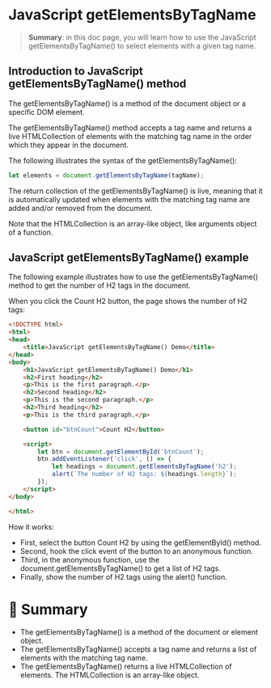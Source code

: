 # JavaScript getElementsByTagName

> __Summary__: in this doc page, you will learn how to use the JavaScript getElementsByTagName() to select elements with a given tag name.

## Introduction to JavaScript getElementsByTagName() method

The getElementsByTagName() is a method of the document object or a specific DOM element.

The getElementsByTagName() method accepts a tag name and returns a live HTMLCollection of elements with the matching tag name in the order which they appear in the document.

The following illustrates the syntax of the getElementsByTagName():

```js
let elements = document.getElementsByTagName(tagName);
```

The return collection of the getElementsByTagName() is live, meaning that it is automatically updated when elements with the matching tag name are added and/or removed from the document.

Note that the HTMLCollection is an array-like object, like arguments object of a function.

## JavaScript getElementsByTagName() example

The following example illustrates how to use the getElementsByTagName() method to get the number of H2 tags in the document.

When you click the Count H2 button, the page shows the number of H2 tags:

```html
<!DOCTYPE html>
<html>
<head>
    <title>JavaScript getElementsByTagName() Demo</title>
</head>
<body>
    <h1>JavaScript getElementsByTagName() Demo</h1>
    <h2>First heading</h2>
    <p>This is the first paragraph.</p>
    <h2>Second heading</h2>
    <p>This is the second paragraph.</p>
    <h2>Third heading</h2>
    <p>This is the third paragraph.</p>

    <button id="btnCount">Count H2</button>

    <script>
        let btn = document.getElementById('btnCount');
        btn.addEventListener('click', () => {
            let headings = document.getElementsByTagName('h2');
            alert(`The number of H2 tags: ${headings.length}`);
        });
    </script>
</body>

</html>
```

How it works:

- First, select the button Count H2 by using the getElementById() method.
- Second, hook the click event of the button to an anonymous function.
- Third, in the anonymous function, use the document.getElementsByTagName() to get a list of H2 tags.
- Finally, show the number of H2 tags using the alert() function.

# :memo: Summary

- The getElementsByTagName() is a method of the document or element object.
- The getElementsByTagName() accepts a tag name and returns a list of elements with the matching tag name.
- The getElementsByTagName() returns a live HTMLCollection of elements. The HTMLCollection is an array-like object.
